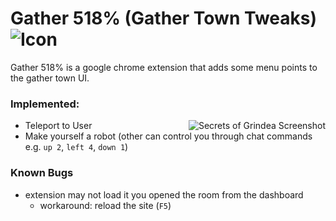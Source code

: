 # Gather 518% (Gather Town Tweaks) ![Icon](https://returnnull.de/images/GT32.png) 
Gather 518% is a google chrome extension that adds some menu points to the gather town UI.

### Implemented: 
[<img src="https://returnnull.de/images/gather518_1.png" alt="Secrets of Grindea Screenshot" height="auto" align="right">](https://github.com/tolik518/gather_518/releases)
- Teleport to User
- Make yourself a robot (other can control you through chat commands e.g. `up 2`, `left 4`, `down 1`)

### Known Bugs 
- extension may not load it you opened the room from the dashboard
  - workaround: reload the site (`F5`)